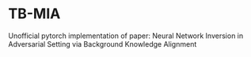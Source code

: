 # TB-MIA
Unofficial pytorch implementation of paper: Neural Network Inversion in Adversarial Setting via Background Knowledge Alignment

